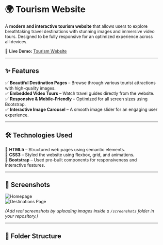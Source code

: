# 🌍 Tourism Website  

A **modern and interactive tourism website** that allows users to explore breathtaking travel destinations with stunning images and immersive video tours. Designed to be fully responsive for an optimized experience across all devices.  

🔗 **Live Demo:** [Tourism Website](https://goadi.ccbp.tech/)  

---

## ✨ Features  

✅ **Beautiful Destination Pages** – Browse through various tourist attractions with high-quality images.  
✅ **Embedded Video Tours** – Watch travel guides directly from the website.  
✅ **Responsive & Mobile-Friendly** – Optimized for all screen sizes using Bootstrap.  
✅ **Interactive Image Carousel** – A smooth image slider for an engaging user experience.  

---

## 🛠 Technologies Used  

🔹 **HTML5** – Structured web pages using semantic elements.  
🔹 **CSS3** – Styled the website using flexbox, grid, and animations.  
🔹 **Bootstrap** – Used pre-built components for responsiveness and interactive features.  

---

## 🚀 Screenshots  

![Homepage](https://github.com/AdithyaKammara/Tourism-Website/blob/main/screenshots/homepage.png)  
![Destinations Page](https://github.com/AdithyaKammara/Tourism-Website/blob/main/screenshots/destinations.png)  

*(Add real screenshots by uploading images inside a `/screenshots` folder in your repository.)*  

---

## 📂 Folder Structure  

